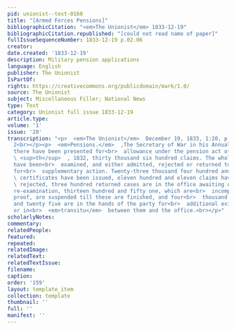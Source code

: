 ```yaml
---
pid: unionist--text-0160
title: "[Armed Forces Pensions]"
bibliographicCitation: "<em>The Unionist</em> 1833-12-19"
bibliographicCitation.republished: "[could not read name of paper]"
fullIssueSequenceNumber: 1833-12-19 p.02.06
creator: 
date.created: '1833-12-19'
description: Military pension applications
language: English
publisher: The Unionist
IsPartOf: 
rights: https://creativecommons.org/publicdomain/mark/1.0/
source: The Unionist
subject: Miscellaneous Filler; National News
type: Text
category: Unionist full issue 1833-12-19
article.type: 
volume: '1'
issue: '20'
transcription: "<p>  <em>The Unionist</em>  December 19, 1833, 1:20, p. 2, column
  2<br></p><p>  <em>Pensions.</em>  ‚The Secretary of War in his Annual Report, says
  there have been presented for<br>  allowance under the pension act of June 7<br>
  \ <sup>th</sup>  , 1832, thirty thousand six hundred claims. The whole of these
  have been<br>  examined, and either admitted, rejected or returned to the parties
  for<br>  supplementary action. Twenty-three thousand four hundred and thirty eight<br>
  \ certificates have been issued, eleven hundred and eleven claims have been<br>
  \ rejected, three hundred returned cases are in the office awaiting or<br>  undergoing
  re-examination, thirteen hundred and fifty one, which are<br>  incomplete in their
  proof, are suspended till these are finished, and four<br>  thousand four hundred
  and twenty five are in the hands of the party for<br>  additional evidence or authentication,
  or in<br>  <em>transitu</em>  between them and the office.<br></p>"
scholarlyNotes: 
commentary: 
relatedPeople: 
featured: 
repeated: 
relatedImage: 
relatedText: 
relatedTextIssue: 
filename: 
caption: 
order: '159'
layout: template_item
collection: template
thumbnail: ''
full: ''
manifest: ''
---
```

